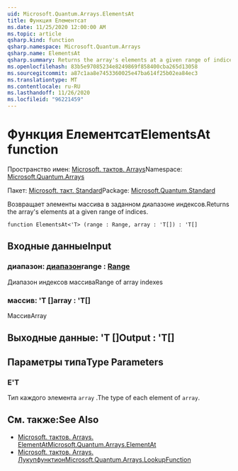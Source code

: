 ```yaml
---
uid: Microsoft.Quantum.Arrays.ElementsAt
title: Функция Елементсат
ms.date: 11/25/2020 12:00:00 AM
ms.topic: article
qsharp.kind: function
qsharp.namespace: Microsoft.Quantum.Arrays
qsharp.name: ElementsAt
qsharp.summary: Returns the array's elements at a given range of indices.
ms.openlocfilehash: 83b5e97085234e8249869f858400cba265d13058
ms.sourcegitcommit: a87c1aa8e7453360025e47ba614f25b02ea84ec3
ms.translationtype: MT
ms.contentlocale: ru-RU
ms.lasthandoff: 11/26/2020
ms.locfileid: "96221459"
---
```

# <a name="elementsat-function"></a><span data-ttu-id="151de-102">Функция Елементсат</span><span class="sxs-lookup"><span data-stu-id="151de-102">ElementsAt function</span></span>

<span data-ttu-id="151de-103">Пространство имен: [Microsoft. тактов. Arrays](xref:Microsoft.Quantum.Arrays)</span><span class="sxs-lookup"><span data-stu-id="151de-103">Namespace: [Microsoft.Quantum.Arrays](xref:Microsoft.Quantum.Arrays)</span></span>

<span data-ttu-id="151de-104">Пакет: [Microsoft. такт. Standard](https://nuget.org/packages/Microsoft.Quantum.Standard)</span><span class="sxs-lookup"><span data-stu-id="151de-104">Package: [Microsoft.Quantum.Standard](https://nuget.org/packages/Microsoft.Quantum.Standard)</span></span>


<span data-ttu-id="151de-105">Возвращает элементы массива в заданном диапазоне индексов.</span><span class="sxs-lookup"><span data-stu-id="151de-105">Returns the array's elements at a given range of indices.</span></span>

```qsharp
function ElementsAt<'T> (range : Range, array : 'T[]) : 'T[]
```


## <a name="input"></a><span data-ttu-id="151de-106">Входные данные</span><span class="sxs-lookup"><span data-stu-id="151de-106">Input</span></span>

### <a name="range--range"></a><span data-ttu-id="151de-107">диапазон: [диапазон](xref:microsoft.quantum.lang-ref.range)</span><span class="sxs-lookup"><span data-stu-id="151de-107">range : [Range](xref:microsoft.quantum.lang-ref.range)</span></span>

<span data-ttu-id="151de-108">Диапазон индексов массива</span><span class="sxs-lookup"><span data-stu-id="151de-108">Range of array indexes</span></span>


### <a name="array--t"></a><span data-ttu-id="151de-109">массив: 'T []</span><span class="sxs-lookup"><span data-stu-id="151de-109">array : 'T[]</span></span>

<span data-ttu-id="151de-110">Массив</span><span class="sxs-lookup"><span data-stu-id="151de-110">Array</span></span>



## <a name="output--t"></a><span data-ttu-id="151de-111">Выходные данные: 'T []</span><span class="sxs-lookup"><span data-stu-id="151de-111">Output : 'T[]</span></span>



## <a name="type-parameters"></a><span data-ttu-id="151de-112">Параметры типа</span><span class="sxs-lookup"><span data-stu-id="151de-112">Type Parameters</span></span>

### <a name="t"></a><span data-ttu-id="151de-113">Е</span><span class="sxs-lookup"><span data-stu-id="151de-113">'T</span></span>

<span data-ttu-id="151de-114">Тип каждого элемента `array` .</span><span class="sxs-lookup"><span data-stu-id="151de-114">The type of each element of `array`.</span></span>

## <a name="see-also"></a><span data-ttu-id="151de-115">См. также:</span><span class="sxs-lookup"><span data-stu-id="151de-115">See Also</span></span>

- [<span data-ttu-id="151de-116">Microsoft. тактов. Arrays. ElementAt</span><span class="sxs-lookup"><span data-stu-id="151de-116">Microsoft.Quantum.Arrays.ElementAt</span></span>](xref:Microsoft.Quantum.Arrays.ElementAt)
- [<span data-ttu-id="151de-117">Microsoft. тактов. Arrays. Лукупфунктион</span><span class="sxs-lookup"><span data-stu-id="151de-117">Microsoft.Quantum.Arrays.LookupFunction</span></span>](xref:Microsoft.Quantum.Arrays.LookupFunction)